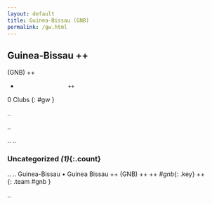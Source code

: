 ```yaml
---
layout: default
title: Guinea-Bissau (GNB)
permalink: /gw.html
---
```



## Guinea-Bissau   ++
(GNB)  ++
-                     ++
0 Clubs
{: #gw }


.. 




.. 




.. 
.. 


### Uncategorized _(1)_{:.count}


..
..
Guinea-Bissau • Guinea Bissau  ++
 (GNB) ++
 ++
_#gnb_{: .key} ++
<br>
{: .team #gnb }




.. 
 
